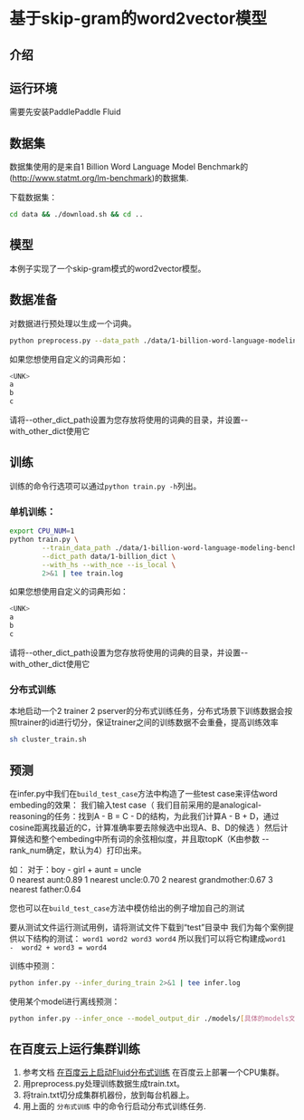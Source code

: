 
# 基于skip-gram的word2vector模型

## 介绍


## 运行环境
需要先安装PaddlePaddle Fluid

## 数据集
数据集使用的是来自1 Billion Word Language Model Benchmark的(http://www.statmt.org/lm-benchmark)的数据集.

下载数据集：
```bash
cd data && ./download.sh && cd ..
```

## 模型
本例子实现了一个skip-gram模式的word2vector模型。


## 数据准备
对数据进行预处理以生成一个词典。

```bash
python preprocess.py --data_path ./data/1-billion-word-language-modeling-benchmark-r13output/training-monolingual.tokenized.shuffled --dict_path data/1-billion_dict --is_local
```
如果您想使用自定义的词典形如：
```bash
<UNK>
a
b
c
```
请将--other_dict_path设置为您存放将使用的词典的目录，并设置--with_other_dict使用它

## 训练
训练的命令行选项可以通过`python train.py -h`列出。

### 单机训练：

```bash
export CPU_NUM=1
python train.py \
        --train_data_path ./data/1-billion-word-language-modeling-benchmark-r13output/training-monolingual.tokenized.shuffled \
        --dict_path data/1-billion_dict \
        --with_hs --with_nce --is_local \
        2>&1 | tee train.log
```
如果您想使用自定义的词典形如：
```bash
<UNK>
a
b
c
```
请将--other_dict_path设置为您存放将使用的词典的目录，并设置--with_other_dict使用它

### 分布式训练

本地启动一个2 trainer 2 pserver的分布式训练任务，分布式场景下训练数据会按照trainer的id进行切分，保证trainer之间的训练数据不会重叠，提高训练效率

```bash
sh cluster_train.sh
```

## 预测
在infer.py中我们在`build_test_case`方法中构造了一些test case来评估word embeding的效果：
我们输入test case（ 我们目前采用的是analogical-reasoning的任务：找到A - B = C - D的结构，为此我们计算A - B + D，通过cosine距离找最近的C，计算准确率要去除候选中出现A、B、D的候选 ）然后计算候选和整个embeding中所有词的余弦相似度，并且取topK（K由参数 --rank_num确定，默认为4）打印出来。

如：
对于：boy - girl + aunt = uncle  
0 nearest aunt:0.89
1 nearest uncle:0.70
2 nearest grandmother:0.67
3 nearest father:0.64

您也可以在`build_test_case`方法中模仿给出的例子增加自己的测试

要从测试文件运行测试用例，请将测试文件下载到“test”目录中
我们为每个案例提供以下结构的测试：
        `word1 word2 word3 word4`
所以我们可以将它构建成`word1  -  word2 + word3 = word4`

训练中预测：

```bash
python infer.py --infer_during_train 2>&1 | tee infer.log
```
使用某个model进行离线预测：

```bash
python infer.py --infer_once --model_output_dir ./models/[具体的models文件目录] 2>&1 | tee infer.log
```
## 在百度云上运行集群训练
1. 参考文档 [在百度云上启动Fluid分布式训练](https://github.com/PaddlePaddle/FluidDoc/blob/develop/doc/fluid/user_guides/howto/training/train_on_baidu_cloud_cn.rst) 在百度云上部署一个CPU集群。
1. 用preprocess.py处理训练数据生成train.txt。
1. 将train.txt切分成集群机器份，放到每台机器上。
1. 用上面的 `分布式训练` 中的命令行启动分布式训练任务.
